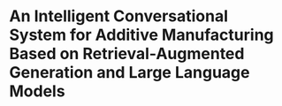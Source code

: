# An Intelligent Conversational System for Additive Manufacturing Based on Retrieval-Augmented Generation and Large Language Models
